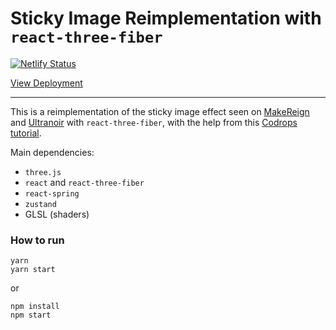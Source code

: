 # Sticky Image Reimplementation with `react-three-fiber`

[![Netlify Status](https://api.netlify.com/api/v1/badges/e9572bb6-a078-4f10-b00a-fd5086ea9896/deploy-status)](https://app.netlify.com/sites/nnl-sticky-image-reimplementation/deploys)

[View Deployment](https://nnl-sticky-image-reimplementation.netlify.app/)

---

This is a reimplementation of the sticky image effect seen on [MakeReign](https://www.makereign.com/) and [Ultranoir](https://www.ultranoir.com/en/) with `react-three-fiber`, with the help from this [Codrops tutorial](https://tympanus.net/codrops/2019/04/10/how-to-create-a-sticky-image-effect-with-three-js/).

Main dependencies:

- `three.js`
- `react` and `react-three-fiber`
- `react-spring`
- `zustand`
- GLSL (shaders)

### How to run

```
yarn
yarn start
```

or

```
npm install
npm start
```
